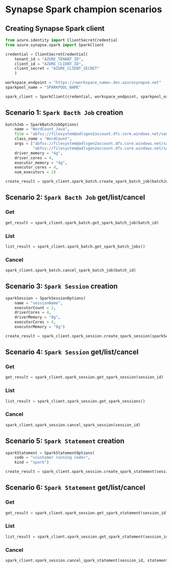 # Synapse Spark champion scenarios

## Creating Synapse Spark client
```python
from azure.identity import ClientSecretCredential
from azure.synapse.spark import SparkClient

credential = ClientSecretCredential(
    tenant_id = "AZURE_TENANT_ID",
    client_id = "AZURE_CLIENT_ID",
    client_secret = "AZURE_CLIENT_SECRET"
    )

workspace_endpoint = "https://<workspace_name>.dev.azuresynapse.net"
sparkpool_name = "SPARKPOOL_NAME"

spark_client = SparkClient(credential, workspace_endpoint, sparkpool_name)
```

## Scenario 1: `Spark Bacth Job` creation
```python
batchJob = SparkBatchJobOptions(
    name = "WordCount_Java", 
    file = "abfss://filesystem@adlsgen2account.dfs.core.windows.net/samples/java/wordcount/wordcount.jar",
    class_name = "WordCount",
    args = ["abfss://filesystem@adlsgen2account.dfs.core.windows.net/samples/java/wordcount/shakespeare.txt",
            "abfss://filesystem@adlsgen2account.dfs.core.windows.net/samples/java/wordcount/result/"],
    driver_memory = "4g",
    driver_cores = 4,
    executor_memory = "4g",
    executor_cores = 4,
    num_executors = 2)

create_result = spark_client.spark_batch.create_spark_batch_job(batchJob, True)
```

## Scenario 2: `Spark Bacth Job` get/list/cancel

### Get
```python
get_result = spark_client.spark_batch.get_spark_batch_job(batch_id)
```

### List
```python
list_result = spark_client.spark_batch.get_spark_batch_jobs()
```

### Cancel
```python
spark_client.spark_batch.cancel_spark_batch_job(batch_id)
```

## Scenario 3: `Spark Session` creation
```python
sparkSession = SparkSessionOptions(
    name = "sessionName",
    executorCount = 2,
    driverCores = 4,
    driverMemory = "8g",
    executorCores = 4,
    executorMemory = "8g")

create_result = spark_client.spark_session.create_spark_session(sparkSession, True)
```

## Scenario 4: `Spark Session` get/list/cancel

### Get
```python
get_result = spark_client.spark_session.get_spark_session(session_id)
```

### List
```python
list_result = spark_client.spark_session.get_spark_sessions()
```

### Cancel
```python
spark_client.spark_session.cancel_spark_session(session_id)
```


## Scenario 5: `Spark Statement` creation
```python
sparkStatement = SparkStatementOptions(
    code = "<customer running code>",
    kind = "spark")

create_result = spark_client.spark_session.create_spark_statement(session_id, sparkStatement)
```

## Scenario 6: `Spark Statement` get/list/cancel

### Get
```python
get_result = spark_client.spark_session.get_spark_statement(session_id, statement_id)
```

### List
```python
list_result = spark_client.spark_session.get_spark_statement(session_id)
```

### Cancel
```python
spark_client.spark_session.cancel_spark_statement(session_id, statement_id)
```